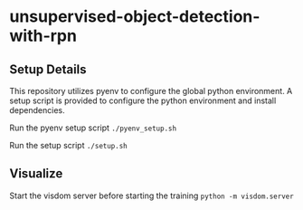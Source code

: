 # unsupervised-object-detection-with-rpn
## Setup Details 
This repository utilizes pyenv to configure the global python environment. A setup script is provided to configure the python environment and install dependencies.

Run the pyenv setup script 
`./pyenv_setup.sh`

Run the setup script 
`./setup.sh`
## Visualize
Start the visdom server before starting the training
`python -m visdom.server`

